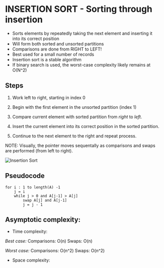 # INSERTION SORT - Sorting through insertion
- Sorts elements by repeatedly taking the next element and inserting it into its correct position 
- Will form both sorted and unsorted partitions
- Comparisons are done from RIGHT to LEFT!
- Best used for a small number of records
- Insertion sort is a stable algorithm
- If binary search is used, the worst-case complexity likely remains at  O(N^2)


## Steps
1. Work left to right, starting in index 0

2. Begin with the first element in the unsorted partition (index 1)

3. Compare current element with sorted partition from *right* to *left*.

4. Insert the current element into its correct position in the sorted partition.

5. Continue to the next element to the right and repeat process.  

NOTE: Visually, the pointer moves sequentally as comparisons and swaps are performed (from left to right). 

![Insertion Sort](../assets/insertion-sort.png)

## Pseudocode

    for i : 1 to length(A) -1
        j = i
        while j > 0 and A[j-1] > A[j]
            swap A[j] and A[j-1]
            j = j - 1

## Asymptotic complexity: 
- Time complexity:

*Best case:*
Comparisons: O(n)
Swaps: O(n)

*Worst case:*
Comparisons: O(n^2)
Swaps: O(n^2)

- Space complexity: 
